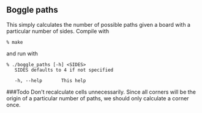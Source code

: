 Boggle paths
--

This simply calculates the number of possible paths given a board with a
particular number of sides.  Compile with
```
% make
```
and run with
```
% ./boggle_paths [-h] <SIDES>
   SIDES defaults to 4 if not specified

   -h, --help		This help
```
###Todo
Don't recalculate cells unnecessarily. Since all corners will be the origin
of a particular number of paths, we should only calculate a corner once.
